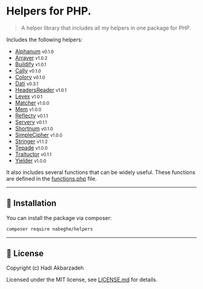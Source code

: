 # Helpers for PHP.

> A helper library that includes all my helpers in one package for PHP.

Includes the following helpers:
- [Alphanum](https://github.com/nabeghe/alphanum-php) <small>v0.1.0</small>
- [Arrayer](https://github.com/nabeghe/arrayer-php) <small>v1.0.2</small>
- [Buildify](https://github.com/nabeghe/buildify-php) <small>v1.0.1</small>
- [Cally](https://github.com/nabeghe/cally-php) <small>v0.1.0</small>
- [Colory](https://github.com/nabeghe/colory-php) <small>v0.1.0</small>
- [Dati](https://github.com/nabeghe/dati-php) <small>v0.3.1</small>
- [HeadersReader](https://github.com/nabeghe/headers-reader-php) <small>v1.0.1</small>
- [Levex](https://github.com/nabeghe/levex-php) <small>v1.0.1</small>
- [Matcher](https://github.com/nabeghe/matcher-php)<small> v1.0.0</small>
- [Mem](https://github.com/nabeghe/mem-php) <small>v1.0.0</small>
- [Reflecty](https://github.com/nabeghe/reflecty-php) <small>v0.1.1</small>
- [Servery](https://github.com/nabeghe/servery-php) <small>v0.1.1</small>
- [Shortnum](https://github.com/nabeghe/shortnum-php) <small>v0.1.0</small>
- [SimpleCipher](https://github.com/nabeghe/simple-cipher-php) <small>v1.0.0</small>
- [Stringer](https://github.com/nabeghe/stringer-php) <small>v1.1.2</small>
- [Tepade](https://github.com/nabeghe/tepade-php) <small>v1.0.0</small>
- [Traituctor](https://github.com/nabeghe/traituctor) <small>v0.1.1</small>
- [Yielder](https://github.com/nabeghe/yielder-php) <small>v1.0.0</small>

It also includes several functions that can be widely useful.
These functions are defined in the [functions.php](src/functions.php) file.

<hr>

## 🚀 Installation

You can install the package via composer:

```bash
composer require nabeghe/helpers
```

<hr>

## 📖 License

Copyright (c) Hadi Akbarzadeh

Licensed under the MIT license, see [LICENSE.md](LICENSE.md) for details.